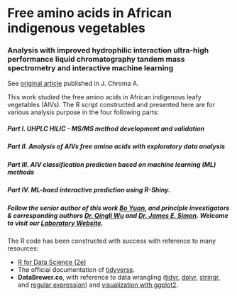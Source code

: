 # Free amino acids in African indigenous vegetables
### Analysis with improved hydrophilic interaction ultra-high performance liquid chromatography tandem mass spectrometry and interactive machine learning

See [original article](https://www.sciencedirect.com/science/article/abs/pii/S0021967320310074) published in J. Chroma A. 

This work studied the free amino acids in African indigenous leafy vegetables (AIVs). The R script constructed and presented here are for various analysis purpose in the four following parts:

##### Part I. UHPLC HILIC - MS/MS method development and validation
 
##### Part II. Analysis of AIVs free amino acids with exploratory data analysis

##### Part III. AIV classification prediction based on machine learning (ML) methods

##### Part IV. ML-baed interactive prediction using R-Shiny.

##### Follow the senior author of this work [Bo Yuan](https://scholar.google.com/citations?user=aFh0570AAAAJ&hl=en&authuser=1), and principle investigators & corresponding authors [Dr. Qingli Wu](https://plantbiology.rutgers.edu/faculty/wu/Qing-Li_Wu.html) and [Dr. James E. Simon](https://plantbiology.rutgers.edu/faculty/simon/James_Simon.html). Welcome to visit our [Laboratory Website](http://newuseag.rutgers.edu/). 

The R code has been constructed with success with reference to many resources:
 - [R for Data Science (2e)](https://r4ds.hadley.nz/)
 - The official documentation of [tidyverse](https://www.tidyverse.org/).  
 - **DataBrewer.co**, with reference to data wrangling ([tidyr](https://www.databrewer.co/R/data-wrangling/tidyr/introduction), [dplyr](https://www.databrewer.co/R/data-wrangling/dplyr/0-introduction), [stringr](https://www.databrewer.co/R/data-wrangling/stringr/0-introduction), and [regular expression](https://www.databrewer.co/R/data-wrangling/regular-expression/0-introduction)) and [visualization with ggplot2](https://www.databrewer.co/R/visualization/introduction).

